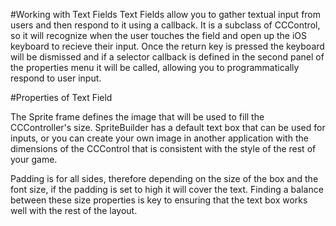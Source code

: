 #Working with Text Fields
Text Fields allow you to gather textual input from users and then respond to it using a callback.  It is a subclass of CCControl, so it will recognize when the user touches the field and open up the iOS keyboard to recieve their input.  Once the return key is pressed the keyboard will be dismissed and if a selector callback is defined in the second panel of the properties menu it will be called, allowing you to programmatically respond to user input.

#Properties of Text Field

The Sprite frame defines the image that will be used to fill the CCController's size.  SpriteBuilder has a default text box that can be used for inputs, or you can create your own image in another application with the dimensions of the CCControl that is consistent with the style of the rest of your game.

Padding is for all sides, therefore depending on the size of the box and the font size, if the padding is set to high it will cover the text.  Finding a balance between these size properties is key to ensuring that the text box works well with the rest of the layout.